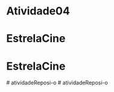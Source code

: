 # Atividade04
# EstrelaCine
# EstrelaCine
#   a t i v i d a d e R e p o s i - o  
 #   a t i v i d a d e R e p o s i - o  
 